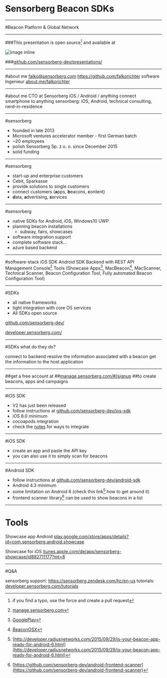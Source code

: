# Sensorberg Beacon SDKs

---


#Beacon Platform & Global Network

---

###This presentation is open source[^1] and available at 

![image inline](https://zxing.org/w/chart?cht=qr&chs=350x350&chld=L&choe=UTF-8&chl=https%3A%2F%2Fgithub.com%2Fsensorberg-dev%2Fpresentations%2Ftree%2Fmaster%2F2016-02-20_qhackathon)

###[github.com/sensorberg-dev/presentations/](https://github.com/sensorberg-dev/presentations/tree/master/2016-02-20_qhackathon)

[^1]: if you find a typo, use the force and create a pull request 

---
#about me
falko@sensorberg.com
https://github.com/falkorichter
software Ingenieur
[about.me/falkorichter](http://about.me/falkorichter)

---
#about me
CTO at Sensorberg
iOS / Android / anything
connect smartphone to anything
sensorberg: iOS, Android, technical consulting, nerd-in-residence

---
#sensorberg
* founded in late 2013
* Microsoft ventures accelerator member - first German batch
* ~20 employees
* polish Sensorberg Sp. z o. o. since December 2015
* solid funding

---
#sensorberg
* start-up and enterprise customers
* Cebit, Sparkasse
* provide solutions to single customers
* connect customers (**a**pps, **b**eacons, **c**ontent)
* **d**ata, **a**dvertising, **s**ervices

---
#sensorberg
* native SDKs for Android, iOS, Windows10 UWP
* planning beacon installations
    * subway, fairs, showcases
* software integration support
* complete software stack...
* azure based backend

---
#software-stack
iOS SDK
Android SDK
Backend with REST API
Management Console[^2]
Tools (Showcase Apps[^3], MacBeacon[^4], MacScanner, Technical Scanner, Beacon Configuration Tool, Fully automated Beacon Configuration Tool)

[^2]: [manage.sensorberg.com](https://manage.sensorberg.com)

[^4]: [BeaconOSX](https://github.com/sensorberg-dev/BeaconOSX)

[^3]: [GooglePlay](https://play.google.com/store/apps/developer?id=Sensorberg+GmbH)

---
#SDKs

* all native frameworks
* tight integration with core OS services
* All SDKs open source

[github.com/sensorberg-dev/](https://github.com/sensorberg-dev/)

[developer.sensorberg.com/](http://developer.sensorberg.com/)

---
#SDKs what do they do?

connect to backend
resolve the information associated with a beacon
get the information to the host application


---
##get a free account at 
##[manage.sensorberg.com/#/signup](https://manage.sensorberg.com/#/signup)
##to create beacons, apps and campaigns

---
#iOS SDK

* V2 has just been released
* follow instructions at [github.com/sensorberg-dev/ios-sdk](https://github.com/sensorberg-dev/ios-sdk)
* iOS 8.0 minimum
* cocoapods integration
* check the [notes](https://github.com/sensorberg-dev/ios-sdk#notes) for ways to integrate

---
#iOS SDK

* create an app and paste the API key
* you can also use it to simply scan for beacons

---
#Android SDK

* follow instructions at [github.com/sensorberg-dev/android-sdk](https://github.com/sensorberg-dev/android-sdk)
* Android 4.3 minimum
* some limitation on Android 6 (check this link[^5] how to get around it)
* frontend scanner library[^6] can be used to show beacons in a list

[^5]: [http://developer.radiusnetworks.com/2015/09/29/is-your-beacon-app-ready-for-android-6.html](http://developer.radiusnetworks.com/2015/09/29/is-your-beacon-app-ready-for-android-6.html)
[^6]: [https://github.com/sensorberg-dev/android-frontend-scanner](https://github.com/sensorberg-dev/android-frontend-scanner)

---
# Tools

Showcase app Android
[play.google.com/store/apps/details?id=com.sensorberg.android.showcase](https://play.google.com/store/apps/details?id=com.sensorberg.android.showcase)

Showcase for iOS
[itunes.apple.com/de/app/sensorberg-showcase/id882711177?mt=8](https://itunes.apple.com/de/app/sensorberg-showcase/id882711177?mt=8)

---
#Q&A

sensorberg support:  https://sensorberg.zendesk.com/hc/en-us
tutorials: [developer.sensorberg.com/tutorials](https://developer.sensorberg.com/tutorials)


